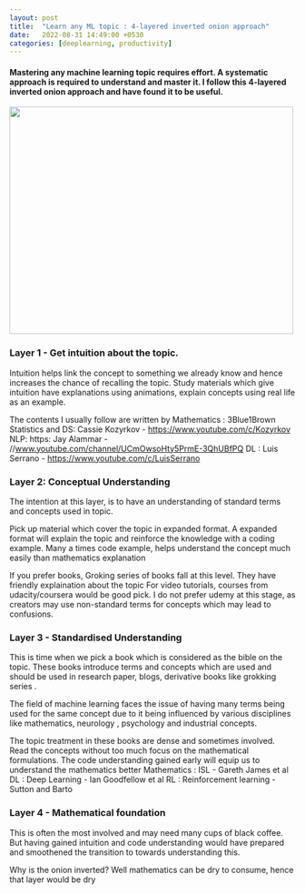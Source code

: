 ```yaml
---
layout: post
title:  "Learn any ML topic : 4-layered inverted onion approach"
date:   2022-08-31 14:49:00 +0530
categories: [deeplearning, productivity]
---
```



#### Mastering any machine learning topic requires effort. A systematic approach is required to understand and master it. I follow this 4-layered inverted onion approach and have found it to be useful.

<img src="{{ site.baseurl }}/static/img/inverted_onion.png" style="height:400px;width:500px;"/>

### Layer 1 - Get intuition about the topic. 

Intuition helps link the concept to something we already know and hence increases the chance of recalling the topic. Study materials which give intuition have explanations using animations, explain concepts using real life as an example.  

The contents I usually follow are written by
Mathematics : 3Blue1Brown
Statistics  and DS:  Cassie Kozyrkov - https://www.youtube.com/c/Kozyrkov
NLP: https: Jay Alammar - //www.youtube.com/channel/UCmOwsoHty5PrmE-3QhUBfPQ
DL : Luis Serrano - https://www.youtube.com/c/LuisSerrano


### Layer 2:  Conceptual Understanding
The intention at this layer, is to have an understanding of standard terms and concepts used in topic. 

Pick up material which cover the topic in expanded format. A expanded format will explain the topic and reinforce the knowledge with a coding example. Many a times code example, helps understand the concept much easily than mathematics explanation

If you prefer books, Groking series  of books fall at this level. They have friendly explaination about the topic
For video tutorials, courses from udacity/coursera would be good pick. I do not prefer udemy at this stage, as creators may use non-standard terms for concepts which may lead to confusions.

 
### Layer 3 - Standardised Understanding
This is time when we pick a book which is considered as the bible on the topic. These books introduce terms  and concepts which are used and should be used in research paper, blogs, derivative books like grokking series . 

The field of machine learning faces the issue of having many terms being used for the same concept due to it being influenced by various disciplines like mathematics, neurology , psychology and industrial concepts.

The topic treatment in these books are dense and sometimes involved. Read the concepts without too much focus on the mathematical formulations. The code understanding gained early will equip us to understand the mathematics better
Mathematics : ISL - Gareth James et al
DL : Deep Learning - Ian Goodfellow et al
RL : Reinforcement learning - Sutton and Barto

### Layer 4 - Mathematical foundation
This is often the most involved and may need many cups of black coffee. But having gained intuition and code understanding would have prepared and smoothened the transition to towards understanding this.

Why is the onion inverted?
Well mathematics can be dry to consume, hence that layer would be dry